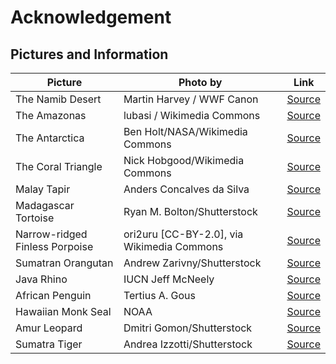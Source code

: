 # Acknowledgement

## Pictures and Information

| Picture | Photo by | Link |
| ----------------- | ------------ | ------------------------------------------------------------ |
| The Namib Desert | Martin Harvey / WWF Canon | [Source](https://www.worldwildlife.org/habitats/deserts) |
| The Amazonas | lubasi / Wikimedia Commons| [Source](https://www.onegreenplanet.org/animalsandnature/the-most-endangered-places-in-the-world/) |
| The Antarctica | Ben Holt/NASA/Wikimedia Commons | [Source](https://www.onegreenplanet.org/animalsandnature/the-most-endangered-places-in-the-world/) |
| The Coral Triangle | Nick Hobgood/Wikimedia Commons | [Source](https://www.onegreenplanet.org/animalsandnature/the-most-endangered-places-in-the-world/) |
| Malay Tapir | Anders Concalves da Silva | [Source](https://www.iucnredlist.org/species/21472/45173636)|
| Madagascar Tortoise| Ryan M. Bolton/Shutterstock | [Source](https://www.tierchenwelt.de/specials/tierleben/2874-vom-aussterben-bedrohte-tiere.html?start=13)|
| Narrow-ridged Finless Porpoise| ori2uru [CC-BY-2.0], via Wikimedia Commons | [Source](https://www.tierchenwelt.de/specials/tierleben/2874-vom-aussterben-bedrohte-tiere.html?start=7) |
| Sumatran Orangutan| Andrew Zarivny/Shutterstock | [Source](https://www.tierchenwelt.de/specials/tierleben/2874-vom-aussterben-bedrohte-tiere.html?_escaped_fragment_=/ccomment-comment=49596&start=6) |
| Java Rhino | IUCN Jeff McNeely | [Source](https://www.iucnredlist.org/species/19496/18494149) |
| African Penguin | Tertius A. Gous | [Source](https://www.iucnredlist.org/species/22697810/157423361) |
| Hawaiian Monk Seal | NOAA | [Source](https://www.iucnredlist.org/species/13654/45227978) |
| Amur Leopard| Dmitri Gomon/Shutterstock | [Source](https://www.tierchenwelt.de/specials/tierleben/2874-vom-aussterben-bedrohte-tiere.html?start=1) |
| Sumatra Tiger| Andrea Izzotti/Shutterstock | [Source](https://www.tierchenwelt.de/specials/tierleben/2874-vom-aussterben-bedrohte-tiere.html?start=9) |
